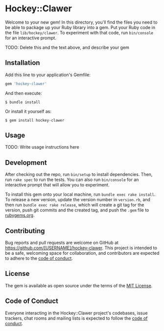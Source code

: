 # Hockey::Clawer

Welcome to your new gem! In this directory, you'll find the files you need to be able to package up your Ruby library into a gem. Put your Ruby code in the file `lib/hockey/clawer`. To experiment with that code, run `bin/console` for an interactive prompt.

TODO: Delete this and the text above, and describe your gem

## Installation

Add this line to your application's Gemfile:

```ruby
gem 'hockey-clawer'
```

And then execute:

    $ bundle install

Or install it yourself as:

    $ gem install hockey-clawer

## Usage

TODO: Write usage instructions here

## Development

After checking out the repo, run `bin/setup` to install dependencies. Then, run `rake spec` to run the tests. You can also run `bin/console` for an interactive prompt that will allow you to experiment.

To install this gem onto your local machine, run `bundle exec rake install`. To release a new version, update the version number in `version.rb`, and then run `bundle exec rake release`, which will create a git tag for the version, push git commits and the created tag, and push the `.gem` file to [rubygems.org](https://rubygems.org).

## Contributing

Bug reports and pull requests are welcome on GitHub at https://github.com/[USERNAME]/hockey-clawer. This project is intended to be a safe, welcoming space for collaboration, and contributors are expected to adhere to the [code of conduct](https://github.com/[USERNAME]/hockey-clawer/blob/master/CODE_OF_CONDUCT.md).

## License

The gem is available as open source under the terms of the [MIT License](https://opensource.org/licenses/MIT).

## Code of Conduct

Everyone interacting in the Hockey::Clawer project's codebases, issue trackers, chat rooms and mailing lists is expected to follow the [code of conduct](https://github.com/[USERNAME]/hockey-clawer/blob/master/CODE_OF_CONDUCT.md).
